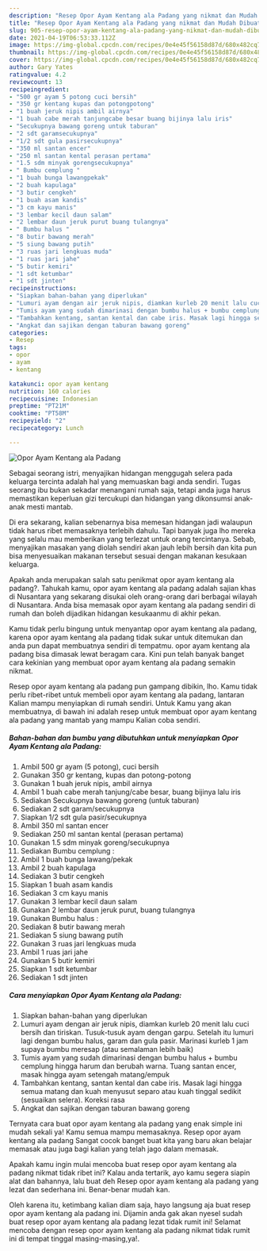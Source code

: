 ```yaml
---
description: "Resep Opor Ayam Kentang ala Padang yang nikmat dan Mudah Dibuat"
title: "Resep Opor Ayam Kentang ala Padang yang nikmat dan Mudah Dibuat"
slug: 905-resep-opor-ayam-kentang-ala-padang-yang-nikmat-dan-mudah-dibuat
date: 2021-04-19T06:53:33.112Z
image: https://img-global.cpcdn.com/recipes/0e4e45f56158d87d/680x482cq70/opor-ayam-kentang-ala-padang-foto-resep-utama.jpg
thumbnail: https://img-global.cpcdn.com/recipes/0e4e45f56158d87d/680x482cq70/opor-ayam-kentang-ala-padang-foto-resep-utama.jpg
cover: https://img-global.cpcdn.com/recipes/0e4e45f56158d87d/680x482cq70/opor-ayam-kentang-ala-padang-foto-resep-utama.jpg
author: Gary Yates
ratingvalue: 4.2
reviewcount: 13
recipeingredient:
- "500 gr ayam 5 potong cuci bersih"
- "350 gr kentang kupas dan potongpotong"
- "1 buah jeruk nipis ambil airnya"
- "1 buah cabe merah tanjungcabe besar buang bijinya lalu iris"
- "Secukupnya bawang goreng untuk taburan"
- "2 sdt garamsecukupnya"
- "1/2 sdt gula pasirsecukupnya"
- "350 ml santan encer"
- "250 ml santan kental perasan pertama"
- "1.5 sdm minyak gorengsecukupnya"
- " Bumbu cemplung "
- "1 buah bunga lawangpekak"
- "2 buah kapulaga"
- "3 butir cengkeh"
- "1 buah asam kandis"
- "3 cm kayu manis"
- "3 lembar kecil daun salam"
- "2 lembar daun jeruk purut buang tulangnya"
- " Bumbu halus "
- "8 butir bawang merah"
- "5 siung bawang putih"
- "3 ruas jari lengkuas muda"
- "1 ruas jari jahe"
- "5 butir kemiri"
- "1 sdt ketumbar"
- "1 sdt jinten"
recipeinstructions:
- "Siapkan bahan-bahan yang diperlukan"
- "Lumuri ayam dengan air jeruk nipis, diamkan kurleb 20 menit lalu cuci bersih dan tiriskan. Tusuk-tusuk ayam dengan garpu. Setelah itu lumuri lagi dengan bumbu halus, garam dan gula pasir. Marinasi kurleb 1 jam supaya bumbu meresap (atau semalaman lebih baik)"
- "Tumis ayam yang sudah dimarinasi dengan bumbu halus + bumbu cemplung hingga harum dan berubah warna. Tuang santan encer, masak hingga ayam setengah matang/empuk"
- "Tambahkan kentang, santan kental dan cabe iris. Masak lagi hingga semua matang dan kuah menyusut separo atau kuah tinggal sedikit (sesuaikan selera). Koreksi rasa"
- "Angkat dan sajikan dengan taburan bawang goreng"
categories:
- Resep
tags:
- opor
- ayam
- kentang

katakunci: opor ayam kentang 
nutrition: 160 calories
recipecuisine: Indonesian
preptime: "PT21M"
cooktime: "PT58M"
recipeyield: "2"
recipecategory: Lunch

---
```



![Opor Ayam Kentang ala Padang](https://img-global.cpcdn.com/recipes/0e4e45f56158d87d/680x482cq70/opor-ayam-kentang-ala-padang-foto-resep-utama.jpg)

Sebagai seorang istri, menyajikan hidangan menggugah selera pada keluarga tercinta adalah hal yang memuaskan bagi anda sendiri. Tugas seorang ibu bukan sekadar menangani rumah saja, tetapi anda juga harus memastikan keperluan gizi tercukupi dan hidangan yang dikonsumsi anak-anak mesti mantab.

Di era  sekarang, kalian sebenarnya bisa memesan hidangan jadi walaupun tidak harus ribet memasaknya terlebih dahulu. Tapi banyak juga lho mereka yang selalu mau memberikan yang terlezat untuk orang tercintanya. Sebab, menyajikan masakan yang diolah sendiri akan jauh lebih bersih dan kita pun bisa menyesuaikan makanan tersebut sesuai dengan makanan kesukaan keluarga. 



Apakah anda merupakan salah satu penikmat opor ayam kentang ala padang?. Tahukah kamu, opor ayam kentang ala padang adalah sajian khas di Nusantara yang sekarang disukai oleh orang-orang dari berbagai wilayah di Nusantara. Anda bisa memasak opor ayam kentang ala padang sendiri di rumah dan boleh dijadikan hidangan kesukaanmu di akhir pekan.

Kamu tidak perlu bingung untuk menyantap opor ayam kentang ala padang, karena opor ayam kentang ala padang tidak sukar untuk ditemukan dan anda pun dapat membuatnya sendiri di tempatmu. opor ayam kentang ala padang bisa dimasak lewat beragam cara. Kini pun telah banyak banget cara kekinian yang membuat opor ayam kentang ala padang semakin nikmat.

Resep opor ayam kentang ala padang pun gampang dibikin, lho. Kamu tidak perlu ribet-ribet untuk membeli opor ayam kentang ala padang, lantaran Kalian mampu menyiapkan di rumah sendiri. Untuk Kamu yang akan membuatnya, di bawah ini adalah resep untuk membuat opor ayam kentang ala padang yang mantab yang mampu Kalian coba sendiri.

<!--inarticleads1-->

##### Bahan-bahan dan bumbu yang dibutuhkan untuk menyiapkan Opor Ayam Kentang ala Padang:

1. Ambil 500 gr ayam (5 potong), cuci bersih
1. Gunakan 350 gr kentang, kupas dan potong-potong
1. Gunakan 1 buah jeruk nipis, ambil airnya
1. Ambil 1 buah cabe merah tanjung/cabe besar, buang bijinya lalu iris
1. Sediakan Secukupnya bawang goreng (untuk taburan)
1. Sediakan 2 sdt garam/secukupnya
1. Siapkan 1/2 sdt gula pasir/secukupnya
1. Ambil 350 ml santan encer
1. Sediakan 250 ml santan kental (perasan pertama)
1. Gunakan 1.5 sdm minyak goreng/secukupnya
1. Sediakan  Bumbu cemplung :
1. Ambil 1 buah bunga lawang/pekak
1. Ambil 2 buah kapulaga
1. Sediakan 3 butir cengkeh
1. Siapkan 1 buah asam kandis
1. Sediakan 3 cm kayu manis
1. Gunakan 3 lembar kecil daun salam
1. Gunakan 2 lembar daun jeruk purut, buang tulangnya
1. Gunakan  Bumbu halus :
1. Sediakan 8 butir bawang merah
1. Sediakan 5 siung bawang putih
1. Gunakan 3 ruas jari lengkuas muda
1. Ambil 1 ruas jari jahe
1. Gunakan 5 butir kemiri
1. Siapkan 1 sdt ketumbar
1. Sediakan 1 sdt jinten




<!--inarticleads2-->

##### Cara menyiapkan Opor Ayam Kentang ala Padang:

1. Siapkan bahan-bahan yang diperlukan
1. Lumuri ayam dengan air jeruk nipis, diamkan kurleb 20 menit lalu cuci bersih dan tiriskan. Tusuk-tusuk ayam dengan garpu. Setelah itu lumuri lagi dengan bumbu halus, garam dan gula pasir. Marinasi kurleb 1 jam supaya bumbu meresap (atau semalaman lebih baik)
1. Tumis ayam yang sudah dimarinasi dengan bumbu halus + bumbu cemplung hingga harum dan berubah warna. Tuang santan encer, masak hingga ayam setengah matang/empuk
1. Tambahkan kentang, santan kental dan cabe iris. Masak lagi hingga semua matang dan kuah menyusut separo atau kuah tinggal sedikit (sesuaikan selera). Koreksi rasa
1. Angkat dan sajikan dengan taburan bawang goreng




Ternyata cara buat opor ayam kentang ala padang yang enak simple ini mudah sekali ya! Kamu semua mampu memasaknya. Resep opor ayam kentang ala padang Sangat cocok banget buat kita yang baru akan belajar memasak atau juga bagi kalian yang telah jago dalam memasak.

Apakah kamu ingin mulai mencoba buat resep opor ayam kentang ala padang nikmat tidak ribet ini? Kalau anda tertarik, ayo kamu segera siapin alat dan bahannya, lalu buat deh Resep opor ayam kentang ala padang yang lezat dan sederhana ini. Benar-benar mudah kan. 

Oleh karena itu, ketimbang kalian diam saja, hayo langsung aja buat resep opor ayam kentang ala padang ini. Dijamin anda gak akan nyesel sudah buat resep opor ayam kentang ala padang lezat tidak rumit ini! Selamat mencoba dengan resep opor ayam kentang ala padang nikmat tidak rumit ini di tempat tinggal masing-masing,ya!.

